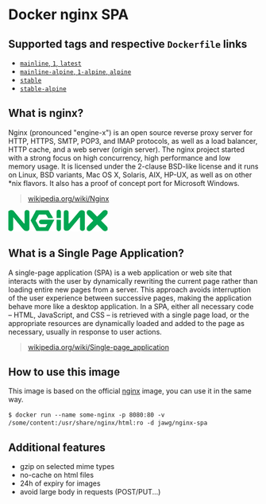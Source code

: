 # Docker nginx SPA

## Supported tags and respective `Dockerfile` links

-	[`mainline`, `1`, `latest`](https://github.com/jawg/docker-nginx-spa/blob/master/mainline/debian/Dockerfile)
-	[`mainline-alpine`, `1-alpine`, `alpine`](https://github.com/jawg/docker-nginx-spa/blob/master/mainline/alpine/Dockerfile)
-	[`stable`](https://github.com/jawg/docker-nginx-spa/blob/master/stable/debian/Dockerfile)
-	[`stable-alpine`](https://github.com/jawg/docker-nginx-spa/blob/master/stable/alpine/Dockerfile)

## What is nginx?

Nginx (pronounced "engine-x") is an open source reverse proxy server for HTTP, HTTPS, SMTP, POP3, and IMAP protocols, as well as a load balancer, HTTP cache, and a web server (origin server). The nginx project started with a strong focus on high concurrency, high performance and low memory usage. It is licensed under the 2-clause BSD-like license and it runs on Linux, BSD variants, Mac OS X, Solaris, AIX, HP-UX, as well as on other *nix flavors. It also has a proof of concept port for Microsoft Windows.

> [wikipedia.org/wiki/Nginx](https://en.wikipedia.org/wiki/Nginx)

![logo](https://raw.githubusercontent.com/docker-library/docs/01c12653951b2fe592c1f93a13b4e289ada0e3a1/nginx/logo.png)

## What is a Single Page Application?

A single-page application (SPA) is a web application or web site that interacts with the user by dynamically rewriting the current page rather than loading entire new pages from a server. This approach avoids interruption of the user experience between successive pages, making the application behave more like a desktop application. In a SPA, either all necessary code – HTML, JavaScript, and CSS – is retrieved with a single page load, or the appropriate resources are dynamically loaded and added to the page as necessary, usually in response to user actions.

> [wikipedia.org/wiki/Single-page_application](https://en.wikipedia.org/wiki/Single-page_application)

## How to use this image

This image is based on the official [nginx](https://hub.docker.com/_/nginx) image, you can use it in the same way.

```console
$ docker run --name some-nginx -p 8080:80 -v /some/content:/usr/share/nginx/html:ro -d jawg/nginx-spa
```

## Additional features

- gzip on selected mime types
- no-cache on html files
- 24h of expiry for images
- avoid large body in requests (POST/PUT...)